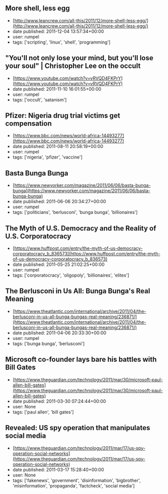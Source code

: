 ## More shell, less egg
 - [http://www.leancrew.com/all-this/2011/12/more-shell-less-egg/](http://www.leancrew.com/all-this/2011/12/more-shell-less-egg/)
 - date published: 2011-12-04 13:57:34+00:00
 - user: rumpel
 - tags: ['scripting', 'linux', 'shell', 'programming']

## "You'll not only lose your mind, but you'll lose your soul" | Christopher Lee on the occult
 - [https://www.youtube.com/watch?v=vRVQD4FKPrY](https://www.youtube.com/watch?v=vRVQD4FKPrY)
 - date published: 2011-11-10 16:01:55+00:00
 - user: rumpel
 - tags: ['occult', 'satanism']

## Pfizer: Nigeria drug trial victims get compensation
 - [https://www.bbc.com/news/world-africa-14493277](https://www.bbc.com/news/world-africa-14493277)
 - date published: 2011-08-11 20:58:19+00:00
 - user: rumpel
 - tags: ['nigeria', 'pfizer', 'vaccine']

## Basta Bunga Bunga
 - [https://www.newyorker.com/magazine/2011/06/06/basta-bunga-bunga](https://www.newyorker.com/magazine/2011/06/06/basta-bunga-bunga)
 - date published: 2011-06-06 20:34:27+00:00
 - user: rumpel
 - tags: ['politicians', 'berlusconi', 'bunga bunga', 'billionaires']

## The Myth of U.S. Democracy and the Reality of U.S. Corporatocracy
 - [https://www.huffpost.com/entry/the-myth-of-us-democracy-corporatocracy_b_836573](https://www.huffpost.com/entry/the-myth-of-us-democracy-corporatocracy_b_836573)
 - date published: 2011-05-25 21:02:25+00:00
 - user: rumpel
 - tags: ['corporatocracy', 'oligopoly', 'billionaires', 'elites']

## The Berlusconi in Us All: Bunga Bunga's Real Meaning
 - [https://www.theatlantic.com/international/archive/2011/04/the-berlusconi-in-us-all-bunga-bungas-real-meaning/236871/](https://www.theatlantic.com/international/archive/2011/04/the-berlusconi-in-us-all-bunga-bungas-real-meaning/236871/)
 - date published: 2011-04-06 20:33:30+00:00
 - user: rumpel
 - tags: ['bunga bunga', 'berlusconi']

## Microsoft co-founder lays bare his battles with Bill Gates
 - [https://www.theguardian.com/technology/2011/mar/30/microsoft-paul-allen-bill-gates](https://www.theguardian.com/technology/2011/mar/30/microsoft-paul-allen-bill-gates)
 - date published: 2011-03-30 07:24:44+00:00
 - user: None
 - tags: ['paul allen', 'bill gates']

## Revealed: US spy operation that manipulates social media
 - [https://www.theguardian.com/technology/2011/mar/17/us-spy-operation-social-networks](https://www.theguardian.com/technology/2011/mar/17/us-spy-operation-social-networks)
 - date published: 2011-03-17 15:28:40+00:00
 - user: None
 - tags: ['fakenews', 'government', 'disinformation', 'bigbrother', 'misinformation', 'propaganda', 'factcheck', 'social media']

